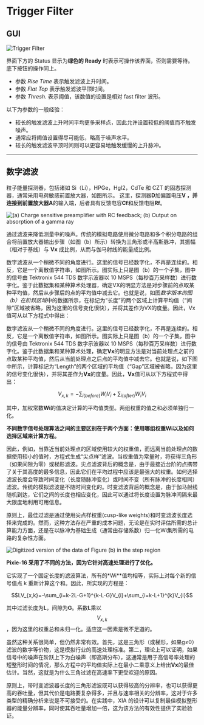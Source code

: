 <!-- BASESETUP_TriggerFilter.md --- 
;; 
;; Description: 
;; Author: Hongyi Wu(吴鸿毅)
;; Email: wuhongyi@qq.com 
;; Created: 日 10月  7 09:35:24 2018 (+0800)
;; Last-Updated: 六 6月  8 15:39:25 2019 (+0800)
;;           By: Hongyi Wu(吴鸿毅)
;;     Update #: 19
;; URL: http://wuhongyi.cn -->

# Trigger Filter

<!-- toc -->

## GUI

![Trigger Filter](/img/TriggerFilter.png)


界面下方的 Status 显示为**绿色的 Ready** 时表示可操作该界面，否则需要等待。底下按钮的操作同上。

- 参数 *Rise Time* 表示触发滤波上升时间。
- 参数 *Flat Top* 表示触发滤波平顶时间。
- 参数 *Thresh.* 表示阈值，该数值的设置是相对 fast filter 波形。


以下为参数的一般经验：
- 较长的触发滤波上升时间平均更多采样点，因此允许设置较低的阈值而不触发噪声。
- 通常应将阈值设置得尽可能低，略高于噪声水平。
- 较长的触发滤波平顶时间则可以更容易地触发缓慢的上升脉冲。

----

## 数字滤波

粒子能量探测器，包括诸如 Si（Li），HPGe，HgI2，CdTe 和 CZT 的固态探测器，通常采用电荷敏感前置放大器，如图所示。 这里，探测器**D**加偏置电压**V **，并连接到**前置放大器A**的输入端，后者具有反馈电容**Cf**和反馈电阻**Rf**。

![(a) Charge sensitive preamplifier with RC feedback; (b) Output on absorption of a gamma ray](/img/chargesenitivepreamplifierrcfeedbackoutputonabsorptionofagammaray.png)

通过滤波来降低测量中的噪声。传统的模拟电路使用微分电路和多个积分电路的组合将前置放大器输出步骤（如图（b）所示）转换为三角形或半高斯脉冲，其振幅（相对于基线）与 **Vx** 成比例，从而与伽马射线的能量成比例。

数字滤波从一个稍微不同的角度进行。这里的信号已经数字化，不再是连续的。相反，它是一个离散值字符串，如图所示。图实际上只是图（b）的一个子集，图中的信号由 Tektronix 544 TDS 数字示波器以 10 MSPS（每秒百万采样数）进行数字化。鉴于此数据集和某种算术处理器，确定VX的明显方法是对步骤前的点取某种平均值，然后从步骤后的点的平均值中减去它。也就是说，如图*数字版本的图（b）在阶跃区域*中的数据所示，在标记为“长度”的两个区域上计算平均值（“间隙”区域被省略，因为这里的信号变化很快），并将其差作为VX的度量。因此，Vx值可从以下方程式中得出：

数字滤波从一个稍微不同的角度进行。这里的信号已经数字化，不再是连续的。相反，它是一个离散值字符串，如图所示。图实际上只是图（b）的一个子集，图中的信号由 Tektronix 544 TDS 数字示波器以 10 MSPS（每秒百万采样数）进行数字化。鉴于此数据集和某种算术处理，确定**Vx**的明显方法是对当前处理点之前的点取某种平均值，然后从当前处理点之后点的平均值中减去它。也就是说，如下图中所示，计算标记为“Length”的两个区域的平均值（“Gap”区域被省略，因为这里的信号变化很快），并将其差作为**Vx**的度量。因此，**Vx**值可从以下方程式中得出：

$$V_{x,k}=-\sum_{i(before)}W_{i}V_{i}+\sum_{i(after)}W_{i}V_{i}$$

其中，加权常数**Wi**的值决定计算的平均值类型。两组权重的值之和必须单独归一化。

**不同数字信号处理算法之间的主要区别在于两个方面：使用哪组权重Wi以及如何选择区域来计算方程。**

因此，例如，当靠近当前处理点的区域使用较大的权重值，而远离当前处理点的数据使用较小的值时，方程式生成“尖点样”滤波。当权重值为常量时，将获得三角形（如果间隙为零）或梯形滤波。尖点滤波背后的概念是，由于最接近台阶的点携带了关于其高度的最多信息，因此它们在平均过程中应该是最强大的权重。如何选择滤波长度会导致时间变化（长度随脉冲变化）或时间不变（所有脉冲的长度相同）滤波。传统的模拟滤波是不随时间变化的。时变滤波背后的概念是，由于伽马射线随机到达，它们之间的长度也相应变化，因此可以通过将长度设置为脉冲间隔来最大限度地利用可用信息。

原则上，最佳过滤是通过使用尖点样权重(cusp-like weights)和时变滤波长度选择来完成的。然而，这种方法存在严重的成本问题，无论是在实时评估所需的总计算能力方面，还是在以脉冲为基础生成（通常由存储系数）归一化Wi集所需的电路的复杂性方面。

![Digitized version of the data of Figure (b) in the step region](/img/digitizedversionofthedataoffigurebinthestepregion.png)

**Pixie-16 采用了不同的方法，因为它针对高速处理进行了优化。**

它实现了一个固定长度的滤波算法，所有的*Wi**值均相等，实际上对每个新的信号值点 k 重新计算这个和。因此，所实现的方程是：

$$LV_{x,k}=-\sum_{i=k-2L-G+1}^{k-L-G}V_{i}+\sum_{i=k-L+1}^{k}V_{i}$$

其中过滤长度为**L**，间隙为**G**。系数**L**乘以$$V_{x,k}$$，因为这里的权重总和未归一化。适应这一因素是微不足道的。

虽然这种关系很简单，但仍然非常有效。首先，这是三角形（或梯形，如果g≠0）滤波的数字等价物，这是模拟行业的高速处理标准。第二，理论上可以证明，如果信号中的噪声在阶跃上下为白噪声（即高斯分布），这通常是用于高信号率处理的短整形时间的情况，那么方程中的平均值实际上在最小二乘意义上给出**Vx**的最佳估计。当然，这就是为什么三角过滤在高速率下更受欢迎的原因。

原则上，带时变滤波器长度的三角形滤波既可以获得较高的分辨率，也可以获得更高的吞吐量，但其代价是电路要复杂得多，并且与速率相关的分辨率，这对于许多类型的精确分析来说是不可接受的。在实践中，XIA 的设计可以复制最佳模拟整形器的能量分辨率，同时使其吞吐量增加一倍，这为该方法的有效性提供了实验验证。


<!-- BASESETUP_TriggerFilter.md ends here -->
